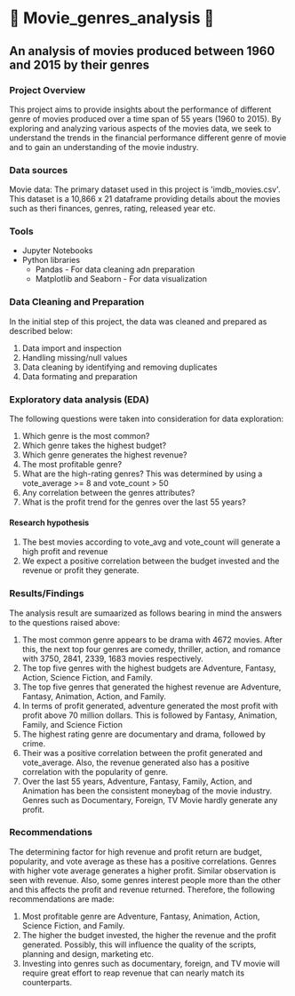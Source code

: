 # 🎥 Movie_genres_analysis 🎥
## An analysis of movies produced between 1960 and 2015 by their genres

### Project Overview

This project aims to provide insights about the performance of different genre of movies produced over a time span of 55 years (1960 to 2015).  By exploring and analyzing various aspects of the movies data, we seek to understand the trends in the financial performance different genre of movie and to gain an understanding of the movie industry.

### Data sources
Movie data: The primary dataset used in this project is 'imdb_movies.csv'. This dataset is a 10,866 x 21 dataframe providing details about the movies such as theri finances, genres, rating, released year etc.

### Tools
- Jupyter Notebooks
- Python libraries
  - Pandas - For data cleaning adn preparation
  - Matplotlib and Seaborn - For data visualization

### Data Cleaning and Preparation
In the initial step of this project, the data was cleaned and prepared as described below:
1. Data import and inspection
2. Handling missing/null values
3. Data cleaning by identifying and removing duplicates
4. Data formating and preparation

### Exploratory data analysis (EDA)
The following questions were taken into consideration for data exploration:
1. Which genre is the most common?
2. Which genre takes the highest budget?
3. Which genre generates the highest revenue?
4. The most profitable genre?
5. What are the high-rating genres? This was determined by  using a vote_average >= 8 and vote_count > 50
6. Any correlation between the genres attributes?
7. What is the profit trend for the genres over the last 55 years?
   
#### Research hypothesis
1. The best movies according to vote_avg and vote_count will generate a high profit and revenue
2. We expect a positive correlation between the budget invested and the revenue or profit they generate.

### Results/Findings
The analysis result are sumaarized as follows bearing in mind the answers to the questions raised above:
1. The most common genre appears to be drama with 4672 movies.  After this, the next top four genres are comedy, thriller, action, and romance with 3750, 2841, 2339, 1683 movies respectively.
2. The top five genres with the highest budgets are Adventure, Fantasy, Action, Science Fiction, and Family.
3. The top five genres that generated the highest revenue are Adventure, Fantasy, Animation, Action, and Family.
4. In terms of profit generated, adventure generated the most profit with profit above 70 million dollars. This is followed by Fantasy, Animation, Family, and Science Fiction
5. The highest rating genre are documentary and drama, followed by crime.
6. Their was a positive correlation between the profit generated and vote_average. Also, the revenue generated also has a positive correlation with the popularity of genre.
7. Over the last 55 years, Adventure, Fantasy, Family, Action, and Animation has been the consistent moneybag of the movie industry. Genres such as Documentary, Foreign, TV Movie hardly generate any profit.

### Recommendations
The determining factor for high revenue and profit return are budget, popularity, and vote average as these has a positive correlations. Genres with higher vote average generates a higher profit. Similar observation is seen with revenue. Also, some genres interest people more than the other and this affects the profit and revenue returned.
Therefore, the following recommendations are made:
1. Most profitable genre are Adventure, Fantasy, Animation, Action, Science Fiction, and Family.
2. The higher the budget invested, the higher the revenue and the profit generated. Possibly, this will influence the quality of the scripts, planning and design, marketing etc.
3. Investing into genres such as documentary, foreign, and TV movie will require great effort to reap revenue that can nearly match its counterparts.



